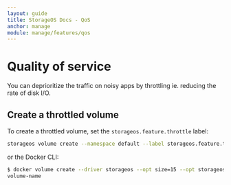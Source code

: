 ```yaml
---
layout: guide
title: StorageOS Docs - QoS
anchor: manage
module: manage/features/qos
---
```


# Quality of service

You can deprioritize the traffic on noisy apps by throttling ie. reducing the rate of disk I/O.

## Create a throttled volume

To create a throttled volume, set the `storageos.feature.throttle` label:

```bash
storageos volume create --namespace default --label storageos.feature.throttle=true volume-name
```

or the Docker CLI:

```bash
$ docker volume create --driver storageos --opt size=15 --opt storageos.features.throttle=true volume-name
volume-name
```
